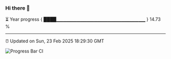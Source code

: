 ### Hi there 👋

⏳ Year progress { ████▁▁▁▁▁▁▁▁▁▁▁▁▁▁▁▁▁▁▁▁▁▁▁▁▁▁ } 14.73 %

---

⏰ Updated on Sun, 23 Feb 2025 18:29:30 GMT

![Progress Bar CI](https://github.com/DhruviPatel157/GitHub-Actions-Demo/workflows/Progress%20Bar%20CI/badge.svg)
